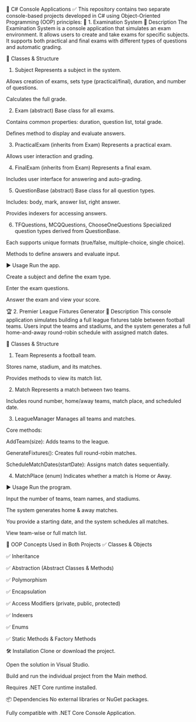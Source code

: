 🧰 C# Console Applications
✅ This repository contains two separate console-based projects developed in C# using Object-Oriented Programming (OOP) principles:
📘 1. Examination System
📄 Description
The Examination System is a console application that simulates an exam environment. It allows users to create and take exams for specific subjects.
It supports both practical and final exams with different types of questions and automatic grading.

🧱 Classes & Structure
1. Subject
Represents a subject in the system.

Allows creation of exams, sets type (practical/final), duration, and number of questions.

Calculates the full grade.

2. Exam (abstract)
Base class for all exams.

Contains common properties: duration, question list, total grade.

Defines method to display and evaluate answers.

3. PracticalExam (inherits from Exam)
Represents a practical exam.

Allows user interaction and grading.

4. FinalExam (inherits from Exam)
Represents a final exam.

Includes user interface for answering and auto-grading.

5. QuestionBase (abstract)
Base class for all question types.

Includes: body, mark, answer list, right answer.

Provides indexers for accessing answers.

6. TFQuestions, MCQQuestions, ChooseOneQuestions
Specialized question types derived from QuestionBase.

Each supports unique formats (true/false, multiple-choice, single choice).

Methods to define answers and evaluate input.

▶️ Usage
Run the app.

Create a subject and define the exam type.

Enter the exam questions.

Answer the exam and view your score.

🏆 2. Premier League Fixtures Generator
📄 Description
This console application simulates building a full league fixtures table between football teams.
Users input the teams and stadiums, and the system generates a full home-and-away round-robin schedule with assigned match dates.

🧱 Classes & Structure
1. Team
Represents a football team.

Stores name, stadium, and its matches.

Provides methods to view its match list.

2. Match
Represents a match between two teams.

Includes round number, home/away teams, match place, and scheduled date.

3. LeagueManager
Manages all teams and matches.

Core methods:

AddTeam(size): Adds teams to the league.

GenerateFixtures(): Creates full round-robin matches.

ScheduleMatchDates(startDate): Assigns match dates sequentially.

4. MatchPlace (enum)
Indicates whether a match is Home or Away.

▶️ Usage
Run the program.

Input the number of teams, team names, and stadiums.

The system generates home & away matches.

You provide a starting date, and the system schedules all matches.

View team-wise or full match list.

🧪 OOP Concepts Used in Both Projects
✅ Classes & Objects

✅ Inheritance

✅ Abstraction (Abstract Classes & Methods)

✅ Polymorphism

✅ Encapsulation

✅ Access Modifiers (private, public, protected)

✅ Indexers

✅ Enums

✅ Static Methods & Factory Methods

🛠️ Installation
Clone or download the project.

Open the solution in Visual Studio.

Build and run the individual project from the Main method.

Requires .NET Core runtime installed.

📦 Dependencies
No external libraries or NuGet packages.

Fully compatible with .NET Core Console Application.

